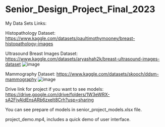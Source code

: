 # Senior_Design_Project_Final_2023

My Data Sets Links:

Histopathology Dataset: https://www.kaggle.com/datasets/paultimothymooney/breast-histopathology-images


Ultrasound Breast Images Dataset: https://www.kaggle.com/datasets/aryashah2k/breast-ultrasound-images-dataset
![image](https://github.com/yasemindk/Senior_Design_Project_Final_2023/assets/87904147/eb94d91d-244b-46c5-9616-1e7651897337)


Mammography Dataset: https://www.kaggle.com/datasets/skooch/ddsm-mammography
![image](https://github.com/yasemindk/Senior_Design_Project_Final_2023/assets/87904147/a4d4cf05-d839-4919-be3d-d00e0a3d203b)

Drive link for project if you want to see models: https://drive.google.com/drive/folders/1W3eWRX-sA2FjyAIdEnsARb6zxeIt8Crh?usp=sharing

You can see prepare of models in senior_project_models.xlsx file.

project_demo.mp4, includes a quick demo of user interface.
